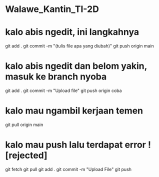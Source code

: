 # Walawe_Kantin_TI-2D

# kalo abis ngedit, ini langkahnya

git add .
git commit -m "(tulis file apa yang diubah)"
git push origin main

# kalo abis ngedit dan belom yakin, masuk ke branch nyoba

git add .
git commit -m "Upload file"
git push origin coba

# kalo mau ngambil kerjaan temen

git pull origin main

# kalo mau push lalu terdapat error ! [rejected] 

git fetch
git pull 
git add .
git commit -m "Upload File"
git push
